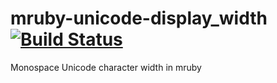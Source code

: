 # mruby-unicode-display_width [![Build Status](https://travis-ci.org/appPlant/mruby-unicode-display_width.svg?branch=master)](https://travis-ci.org/appPlant/mruby-unicode-display_width)

Monospace Unicode character width in mruby
